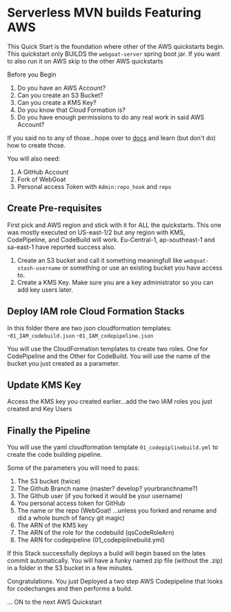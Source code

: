 # Serverless MVN builds Featuring AWS

This Quick Start is the foundation where other of the AWS quickstarts begin. This quickstart only BUILDS the `webgoat-server` spring boot jar. If you want to also run it on AWS skip to the other AWS quickstarts

Before you Begin
1. Do you have an AWS Account?
2. Can you create an S3 Bucket?
3. Can you create a KMS Key?
4. Do you know that Cloud Formation is?
5. Do you have enough permissions to do any real work in said AWS Account? 

If you said no to any of those...hope over to [docs](https://aws.amazon.com/documentation/) and learn (but don't do) how to create those.


You will also need:
1. A GitHub Account
2. Fork of WebGoat
3. Personal access Token with `Admin:repo_hook` and `repo`



## Create Pre-requisites 

First pick and AWS region and stick with it for ALL the quickstarts. This one was mostly executed on US-east-1/2 but any region with KMS, CodePipeline, and CodeBuild will work. Eu-Central-1, ap-southeast-1 and sa-east-1 have reported success also.


1. Create an S3 bucket and call it something meaningfull like `webgoat-stash-username` or something or use an existing bucket you have access to.
2. Create a KMS Key. Make sure you are a key administrator so you can add key users later.

## Deploy IAM role Cloud Formation Stacks

In this folder there are two json cloudformation templates:
-`01_IAM_codebuild.json`
-`01_IAM_codepipeline.json`

You will use the CloudFormation templates to create two roles. One for CodePipeline and the Other for CodeBuild. You will use the name of the bucket you just created as a parameter. 

## Update KMS Key

Access the KMS key you created earlier...add the two IAM roles you just created and Key Users

## Finally the Pipeline

You will use the yaml cloudformation template `01_codepiplinebuild.yml` to create the code building pipeline. 

Some of the parameters you will need to pass:
1. The S3 bucket (twice)
2. The Github Branch name (master? develop? yourbranchname?)
3. The Github user (if you forked it would be your username)
4. You personal access token for GitHub
5. The name or the repo (WebGoat! ...unless you forked and rename and did a whole bunch of fancy git magic)
6. The ARN of the KMS key
7. The ARN of the role for the codebuild (qsCodeRoleArn)
8. The ARN for codepipeline (01_codepiplinebuild.yml)

If this Stack successfully deploys a build will begin based on the lates commit automatically. You will have a funky named zip file (without the .zip) in a folder in the S3 bucket in a few minutes. 



Congratulations. You just Deployed a two step AWS Codepipeline that looks for codechanges and then performs a build. 

... ON to the next AWS Quickstart


